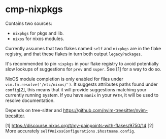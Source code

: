 # cmp-nixpkgs
Contains two sources:
* `nixpkgs` for pkgs and lib.
* `nixos` for nixos modules.

Currently assumes that two flakes named `self` and `nixpkgs` are in the flake
registry, and that these flakes in turn both output `legacyPackages`.

It's recommended to pin `nixpkgs` in your flake registry to avoid potentially
slow lookups of suggestions for `prev` and `super`. See [1] for a way to do so.

NixOS module completion is only enabled for files under
`vim.fn.resolve('/etc/nixos/')`. It suggests attributes paths found under
`config`[2], this means that it will provide suggestions matching your
currently running system. If you have `manix` in your `PATH`, it will be used
to resolve documentation.

Depends on tree-sitter and https://github.com/nvim-treesitter/nvim-treesitter.

[1] https://discourse.nixos.org/t/my-painpoints-with-flakes/9750/14
[2] More accurately `self#nixosConfigurations.$hostname.config`.
